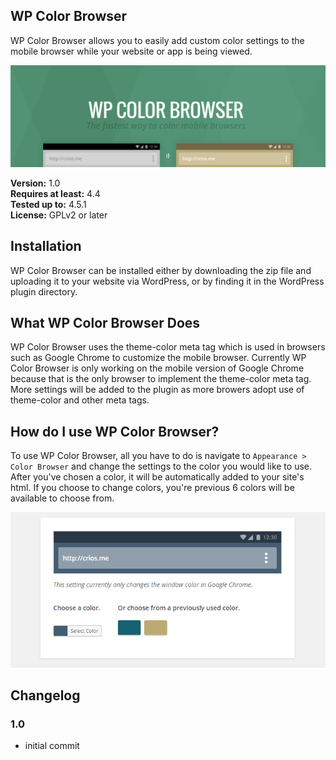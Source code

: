 ## WP Color Browser
WP Color Browser allows you to easily add custom color settings to the mobile browser while your website or app is being viewed.

![Alt text](https://raw.githubusercontent.com/CarlosRios/wp-color-browser/master/assets/images/banner.jpg "WP Color Browser")

**Version:**			1.0  
**Requires at least:**	4.4  
**Tested up to:**		4.5.1  
**License:**			GPLv2 or later  

## Installation
WP Color Browser can be installed either by downloading the zip file and uploading it to your website via WordPress, or by finding it in the WordPress plugin directory.

## What WP Color Browser Does
WP Color Browser uses the theme-color meta tag which is used in browsers such as Google Chrome to customize the mobile browser. Currently WP Color Browser is only working on the mobile version of Google Chrome because that is the only browser to implement the theme-color meta tag. More settings will be added to the plugin as more browers adopt use of theme-color and other meta tags.

## How do I use WP Color Browser?
To use WP Color Browser, all you have to do is navigate to `Appearance > Color Browser` and change the settings to the color you would like to use. After you've chosen a color, it will be automatically added to your site's html. If you choose to change colors, you're previous 6 colors will be available to choose from.

![Alt text](https://raw.githubusercontent.com/CarlosRios/wp-color-browser/master/assets/images/settings.png "WP Color Browser Settings")

## Changelog

### 1.0
 - initial commit